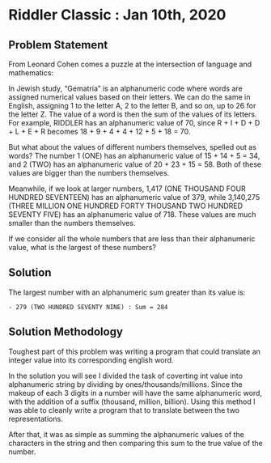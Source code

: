 # Riddler Classic : Jan 10th, 2020




## Problem Statement

From Leonard Cohen comes a puzzle at the intersection of language and mathematics:

In Jewish study, “Gematria” is an alphanumeric code where words are assigned numerical values based on their letters. We can do the same in English, assigning 1 to the letter A, 2 to the letter B, and so on, up to 26 for the letter Z. The value of a word is then the sum of the values of its letters. For example, RIDDLER has an alphanumeric value of 70, since R + I + D + D + L + E + R becomes 18 + 9 + 4 + 4 + 12 + 5 + 18 = 70.

But what about the values of different numbers themselves, spelled out as words? The number 1 (ONE) has an alphanumeric value of 15 + 14 + 5 = 34, and 2 (TWO) has an alphanumeric value of 20 + 23 + 15 = 58. Both of these values are bigger than the numbers themselves.

Meanwhile, if we look at larger numbers, 1,417 (ONE THOUSAND FOUR HUNDRED SEVENTEEN) has an alphanumeric value of 379, while 3,140,275 (THREE MILLION ONE HUNDRED FORTY THOUSAND TWO HUNDRED SEVENTY FIVE) has an alphanumeric value of 718. These values are much smaller than the numbers themselves.

If we consider all the whole numbers that are less than their alphanumeric value, what is the largest of these numbers?

## Solution

The largest number with an alphanumeric sum greater than its value is:

    - 279 (TWO HUNDRED SEVENTY NINE) : Sum = 284

## Solution Methodology

Toughest part of this problem was writing a program that could translate an integer value into its corresponding english word.

In the solution you will see I divided the task of coverting int value into alphanumeric string by dividing by ones/thousands/millions.  Since the makeup of each 3 digits in a number will have the same alphanumeric word, with the addition of a suffix (thousand, million, billion).  Using this method I was able to cleanly write a program that to translate between the two representations.

After that, it was as simple as summing the alphanumeric values of the characters in the string and then comparing this sum to the true value of the number.
